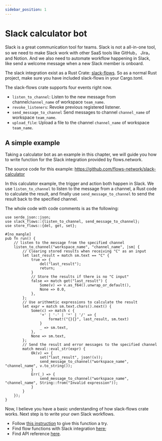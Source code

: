 ```yaml
---
sidebar_position: 1
---
```


# Slack calculator bot

Slack is a great communication tool for teams. Slack is not a all-in-one tool, so we need to make Slack work with other SaaS tools like GitHub， Jira，and Notion. And we also need to automate workflow happening in Slack, like send a welcome message when a new Slack member is onboard.

The slack integration exist as a Rust Crate: [slack-flows](https://crates.io/crates/slack-flows). So as a normal Rust project, make sure you have included slack-flows in your Cargo.toml.

The slack-flows crate supports four events right now.
* `listen_to_channel`: Listen to the new message from channel`channel_name` of workspace `team_name`.
* `revoke_listeners`: Revoke previous registered listener.
* `send_message_to_channel`	Send messages to channel `channel_name` of workspace `team_name`.
* `upload_file`: Upload a file to the channel `channel_name` of workspace `team_name`.

##  A simple example

Taking a calculator bot as an example in this chapter, we will guide you how to write function for the Slack integration provided by flows.network.

The source code for this example: https://github.com/flows-network/slack-calculator

In this calculator example, the trigger and action both happen in Slack. We use `listen_to_channel` to listen to the message from a channel, a Rust code to calculate the result, and finally use `send_message_to_channel` to send the result back to the specified channel.

The whole code with code comments is as the following:

```
use serde_json::json;
use slack_flows::{listen_to_channel, send_message_to_channel};
use store_flows::{del, get, set};

#[no_mangle]
pub fn run() {
    // listen to the message from the specified channel
    listen_to_channel("workspace_name", "channel_name", |sm| {
        // Clearing stored results when receiving "C" as an input
        let last_result = match sm.text == "C" {
            true => {
                del("last_result");
                return;
            }
            // Store the results if there is no "C input"
            false => match get("last_result") {
                Some(v) => v.as_f64().unwrap_or_default(),
                None => 0.0,
            },
        };
        // Use arithmetic expressions to calculate the result
        let expr = match sm.text.chars().next() {
            Some(c) => match c {
                '+' | '-' | '*' | '/' => {
                    format!("{}{}", last_result, sm.text)
                }
                _ => sm.text,
            },
            None => sm.text,
        };
        // Send the result and error messages to the specified channel
        match meval::eval_str(expr) {
            Ok(v) => {
                set("last_result", json!(v));
                send_message_to_channel("workspace_name", "channel_name", v.to_string());
            }
            Err(_) => {
                send_message_to_channel("workspace_name", "channel_name", String::from("Invalid expression"));
            }
        }
    });
}
```

Now, I believe you have a basic understanding of how slack-flows crate works. Next step is to write your own Slack workflows.
* Follow [this instruction](https://github.com/flows-network/slack-calculator/blob/main/README.md) to give this function a try.
* Find flow functions with Slack integration [here](https://github.com/flows-network/awesome-flow-fucntions#slack);
* Find API reference [here](https://docs.rs/slack-flows/0.2.6/slack_flows/).












